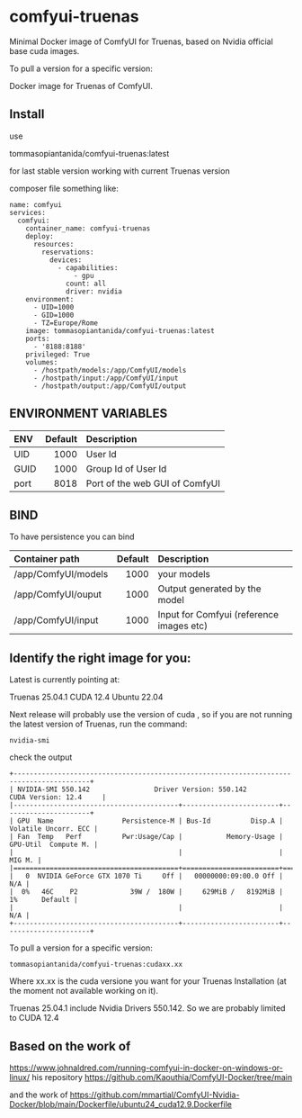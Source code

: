 # comfyui-truenas
Minimal Docker image of ComfyUI for Truenas, based on Nvidia official base cuda images.

To pull a version for a specific version:

Docker image for Truenas of ComfyUI.

## Install 

use 

tommasopiantanida/comfyui-truenas:latest

for last stable version working with current Truenas version

composer file something like:

```
name: comfyui
services:
  comfyui:
    container_name: comfyui-truenas
    deploy:
      resources:
        reservations:
          devices:
            - capabilities:
                - gpu
              count: all
              driver: nvidia
    environment:
      - UID=1000
      - GID=1000
      - TZ=Europe/Rome
    image: tommasopiantanida/comfyui-truenas:latest
    ports:
      - '8188:8188'
    privileged: True
    volumes:
      - /hostpath/models:/app/ComfyUI/models
      - /hostpath/input:/app/ComfyUI/input
      - /hostpath/output:/app/ComfyUI/output
```
## ENVIRONMENT VARIABLES

| ENV               | Default | Description |
| :---------------- |  ------:|:--------------------|
| UID               |   1000  | User Id             |
| GUID              |   1000  | Group Id of User Id |
| port              |   8018  | Port of the web GUI of ComfyUI |


## BIND

To have persistence you can bind 

| Container path       | Default  | Description |
| :----------------    |  ------: | :--------------------|
| /app/ComfyUI/models  |   1000   | your models             |
| /app/ComfyUI/ouput   |   1000   | Output generated by the model |
| /app/ComfyUI/input	 |   1000   | Input for Comfyui (reference images etc)  |



## Identify the right image for you:

Latest is currently pointing at:

Truenas 25.04.1
CUDA 12.4
Ubuntu 22.04

Next release will probably use the version of cuda , so if you are not running the latest version of Truenas, run the command:

```
nvidia-smi
```
check the output

```
+-----------------------------------------------------------------------------------------+
| NVIDIA-SMI 550.142                Driver Version: 550.142        CUDA Version: 12.4     |
|-----------------------------------------+------------------------+----------------------+
| GPU  Name                 Persistence-M | Bus-Id          Disp.A | Volatile Uncorr. ECC |
| Fan  Temp   Perf          Pwr:Usage/Cap |           Memory-Usage | GPU-Util  Compute M. |
|                                         |                        |               MIG M. |
|=========================================+========================+======================|
|   0  NVIDIA GeForce GTX 1070 Ti     Off |   00000000:09:00.0 Off |                  N/A |
|  0%   46C    P2             39W /  180W |     629MiB /   8192MiB |      1%      Default |
|                                         |                        |                  N/A |
+-----------------------------------------+------------------------+----------------------+
```

To pull a version for a specific version:

```
tommasopiantanida/comfyui-truenas:cudaxx.xx
```
Where xx.xx is the cuda versione you want for your Truenas Installation (at the moment not available working on it).

Truenas 25.04.1 include Nvidia Drivers 550.142.
So we are probably limited to CUDA 12.4


## Based on the work of 

https://www.johnaldred.com/running-comfyui-in-docker-on-windows-or-linux/
his repository https://github.com/Kaouthia/ComfyUI-Docker/tree/main

and the work of 
https://github.com/mmartial/ComfyUI-Nvidia-Docker/blob/main/Dockerfile/ubuntu24_cuda12.9.Dockerfile


